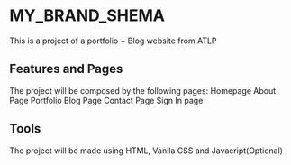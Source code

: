 # MY_BRAND_SHEMA

This is a project of a portfolio + Blog website from ATLP

## Features and Pages

The project will be composed by the following pages:
Homepage
About Page
Portfolio
Blog Page
Contact Page
Sign In page


## Tools

The project will be made using HTML, Vanila CSS and Javacript(Optional)